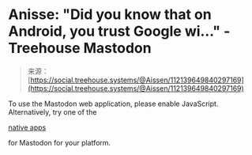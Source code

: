 <!--yml
category: 未分类
date: 2024-05-29 12:41:48
-->

# Anisse: "Did you know that on Android, you trust Google wi…" - Treehouse Mastodon

> 来源：[https://social.treehouse.systems/@Aissen/112139649840297169](https://social.treehouse.systems/@Aissen/112139649840297169)

To use the Mastodon web application, please enable JavaScript. Alternatively, try one of the

[native apps](https://joinmastodon.org/apps)

for Mastodon for your platform.